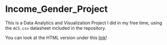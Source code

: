 # Income_Gender_Project
This is a Data Analytics and Visualization Project I did in my free time, using the `ACS.csv` datasheet included in the repository. 

You can look at the HTML version under this [link](https://minnaheim.github.io/ACS_Project/)!
